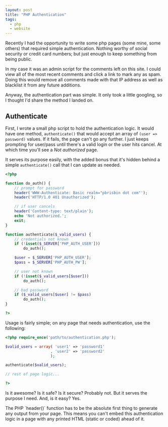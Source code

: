 ```yaml
---
layout: post
title: "PHP Authentication"
tags:
  - php
  - website
---
```


Recently I had the opportunity to write some php pages (some mine,
some others) that required simple authentication. Nothing worthy of
social security or credit card numbers; but just enough to keep
something from being public.

In my case it was an admin script for the comments left on this
site. I could view all of the most recent comments and click a link
to mark any as spam. Doing this would remove all comments made with
that IP address as well as blacklist it from any future additions.

Anyway, the authentication part was simple. It only took a little
googling, so I thought I'd share the method I landed on.

## Authenticate

First, I wrote a small php script to hold the authentication logic.
It would have one method, `authenticate()` that would accept an
array of `(user => password)` values. If it fails, the page can't
go any further. I just keeps prompting for user/pass until there's
a valid login or the user hits cancel. At which time you'll see a
*Not authorized* page.

It serves its purpose easily, with the added bonus that it's hidden
behind a simple `authenticate()` call that I can update as needed.

```php 
<?php

function do_auth() {
    // prompt for password
    header('WWW-Authenticate: Basic realm="pbrisbin dot com"');
    header('HTTP/1.0 401 Unauthorized');

    // if user cancels
    header('Content-type: text/plain');
    echo 'Not authorized.';
    exit;
}

function authenticate($_valid_users) {
    // credentials not known
    if (!isset($_SERVER['PHP_AUTH_USER']))
        do_auth();

    $user = $_SERVER['PHP_AUTH_USER'];
    $pass = $_SERVER['PHP_AUTH_PW'];

    // user not known
    if (!isset($_valid_users[$user]))
        do_auth();

    // bad password
    if ($_valid_users[$user] != $pass)
        do_auth();
}

?>
```

Usage is fairly simple; on any page that needs authentication, use
the following:

```php 
<?php require_once('path/to/authentication.php');

$valid_users = array( 'user1' => 'password1'
                    , 'user2' => 'password2'
                    );

authenticate($valid_users);

// rest of page logic...

?>
```

Is it awesome? Is it safe? Is it secure? Probably not. But it
serves the purpose I need. And, is it easy? Yes.

<div class="well">
The PHP `header()` function has to be the absolute first thing to
generate any output from your page. This means you can't embed this
authentication logic in a page with any printed HTML (static or
coded) ahead of it.

</div>
